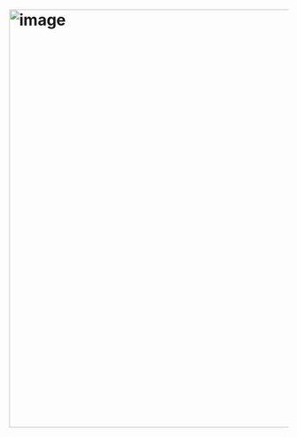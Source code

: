 # <img width="1098" height="753" alt="image" src="https://github.com/user-attachments/assets/6193b620-a626-40fc-b6f4-f8001d59ff0b" />
